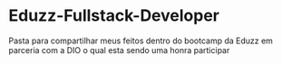 # Eduzz-Fullstack-Developer
Pasta para compartilhar meus feitos dentro do bootcamp da Eduzz em parceria com a DIO o qual esta sendo uma honra participar
